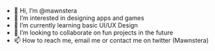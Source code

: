 - 👋 Hi, I’m @mawnstera
- 👀 I’m interested in designing apps and games
- 🌱 I’m currently learning basic UI/UX Design
- 💞️ I’m looking to collaborate on fun projects in the future
- 📫 How to reach me, email me or contact me on twitter (Mawnstera)

<!---
mawnstera/mawnstera is a ✨ special ✨ repository because its `README.md` (this file) appears on your GitHub profile.
You can click the Preview link to take a look at your changes.
--->
